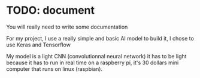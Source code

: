 # TODO: document

You will really need to write some documentation

For my project, I use a really simple and basic AI model
to build it, I chose to use Keras and Tensorflow

My model is a light CNN (convolutionnal neural network)
it has to be light because it has to run in real time on a raspberry pi,
it's 30 dollars mini computer that runs on linux (raspbian).

